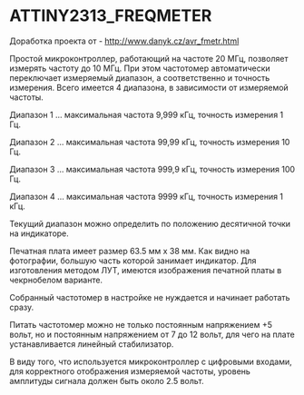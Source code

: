 # ATTINY2313_FREQMETER

Доработка проекта от - http://www.danyk.cz/avr_fmetr.html

Простой микроконтроллер, работающий на частоте 20 МГц, позволяет измерять частоту до 10 МГц. При этом частотомер автоматически переключает измеряемый диапазон, а соответственно и точность измерения. Всего имеется 4 диапазона, в зависимости от измеряемой частоты.

Диапазон 1 … максимальная частота 9,999 кГц, точность измерения 1 Гц.

Диапазон 2 … максимальная частота 99,99 кГц, точность измерения 10 Гц.

Диапазон 3 … максимальная частота 999,9 кГц, точность измерения 100 Гц.

Диапазон 4 … максимальная частота 9999 кГц, точность измерения 1 кГц.

Текущий диапазон можно определить по положению десятичной точки на индикаторе.


Печатная плата имеет размер 63.5 мм х 38 мм. Как видно на фотографии, большую часть которой занимает индикатор.
Для изготовления методом ЛУТ, имеются изображения печатной платы в чекрнобелом варианте.

Собранный частотомер в настройке не нуждается и начинает работать сразу.

Питать частотомер можно не только постоянным напряжением +5 вольт, но и постоянным напряжением от 7 до 12 вольт, для чего на плате устанавливается линейный стабилизатор.

В виду того, что используется микроконтроллер с цифровыми входами, для корректного отображения измеряемой частоты, уровень амплитуды сигнала должен быть около 2.5 вольт.
